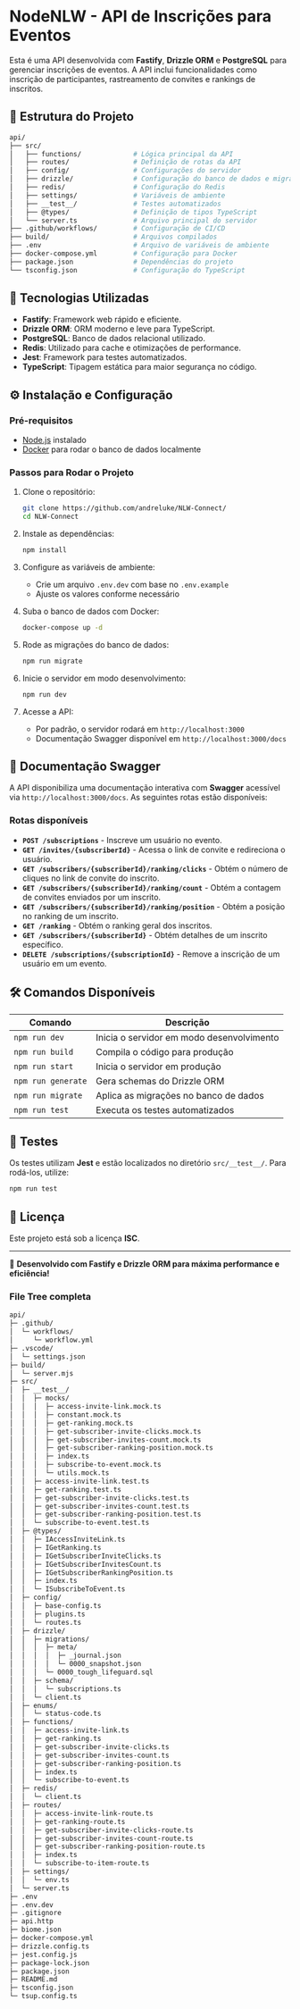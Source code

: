 # NodeNLW - API de Inscrições para Eventos

Esta é uma API desenvolvida com **Fastify**, **Drizzle ORM** e **PostgreSQL** para gerenciar inscrições de eventos. A API inclui funcionalidades como inscrição de participantes, rastreamento de convites e rankings de inscritos.

## 📁 Estrutura do Projeto

```sh
api/
├── src/
│   ├── functions/             # Lógica principal da API
│   ├── routes/                # Definição de rotas da API
│   ├── config/                # Configurações do servidor
│   ├── drizzle/               # Configuração do banco de dados e migrações
│   ├── redis/                 # Configuração do Redis
│   ├── settings/              # Variáveis de ambiente
│   ├── __test__/              # Testes automatizados
│   ├── @types/                # Definição de tipos TypeScript
│   └── server.ts              # Arquivo principal do servidor
├── .github/workflows/         # Configuração de CI/CD
├── build/                     # Arquivos compilados
├── .env                       # Arquivo de variáveis de ambiente
├── docker-compose.yml         # Configuração para Docker
├── package.json               # Dependências do projeto
└── tsconfig.json              # Configuração do TypeScript
```

## 🚀 Tecnologias Utilizadas

- **Fastify**: Framework web rápido e eficiente.
- **Drizzle ORM**: ORM moderno e leve para TypeScript.
- **PostgreSQL**: Banco de dados relacional utilizado.
- **Redis**: Utilizado para cache e otimizações de performance.
- **Jest**: Framework para testes automatizados.
- **TypeScript**: Tipagem estática para maior segurança no código.

## ⚙️ Instalação e Configuração

### Pré-requisitos

- [Node.js](https://nodejs.org/) instalado
- [Docker](https://www.docker.com/) para rodar o banco de dados localmente

### Passos para Rodar o Projeto

1. Clone o repositório:

   ```sh
   git clone https://github.com/andreluke/NLW-Connect/
   cd NLW-Connect
   ```

2. Instale as dependências:

   ```sh
   npm install
   ```

3. Configure as variáveis de ambiente:
   - Crie um arquivo `.env.dev` com base no `.env.example`
   - Ajuste os valores conforme necessário

4. Suba o banco de dados com Docker:

   ```sh
   docker-compose up -d
   ```

5. Rode as migrações do banco de dados:

   ```sh
   npm run migrate
   ```

6. Inicie o servidor em modo desenvolvimento:

   ```sh
   npm run dev
   ```

7. Acesse a API:
   - Por padrão, o servidor rodará em `http://localhost:3000`
   - Documentação Swagger disponível em `http://localhost:3000/docs`

## 📖 Documentação Swagger

A API disponibiliza uma documentação interativa com **Swagger** acessível via `http://localhost:3000/docs`. As seguintes rotas estão disponíveis:

### **Rotas disponíveis**

- **`POST /subscriptions`** - Inscreve um usuário no evento.
- **`GET /invites/{subscriberId}`** - Acessa o link de convite e redireciona o usuário.
- **`GET /subscribers/{subscriberId}/ranking/clicks`** - Obtém o número de cliques no link de convite do inscrito.
- **`GET /subscribers/{subscriberId}/ranking/count`** - Obtém a contagem de convites enviados por um inscrito.
- **`GET /subscribers/{subscriberId}/ranking/position`** - Obtém a posição no ranking de um inscrito.
- **`GET /ranking`** - Obtém o ranking geral dos inscritos.
- **`GET /subscribers/{subscriberId}`** - Obtém detalhes de um inscrito específico.
- **`DELETE /subscriptions/{subscriptionId}`** - Remove a inscrição de um usuário em um evento.

## 🛠️ Comandos Disponíveis

| Comando              | Descrição                                    |
|----------------------|----------------------------------------------|
| `npm run dev`       | Inicia o servidor em modo desenvolvimento    |
| `npm run build`     | Compila o código para produção               |
| `npm run start`     | Inicia o servidor em produção                |
| `npm run generate`  | Gera schemas do Drizzle ORM                  |
| `npm run migrate`   | Aplica as migrações no banco de dados        |
| `npm run test`      | Executa os testes automatizados              |

## 🧪 Testes

Os testes utilizam **Jest** e estão localizados no diretório `src/__test__/`. Para rodá-los, utilize:

```sh
npm run test
```

## 📜 Licença

Este projeto está sob a licença **ISC**.

---

🚀 **Desenvolvido com Fastify e Drizzle ORM para máxima performance e eficiência!**

### File Tree completa

```sh
api/
├─ .github/
│  └─ workflows/
│     └─ workflow.yml
├─ .vscode/
│  └─ settings.json
├─ build/
│  └─ server.mjs
├─ src/
│  ├─ __test__/
│  │  ├─ mocks/
│  │  │  ├─ access-invite-link.mock.ts
│  │  │  ├─ constant.mock.ts
│  │  │  ├─ get-ranking.mock.ts
│  │  │  ├─ get-subscriber-invite-clicks.mock.ts
│  │  │  ├─ get-subscriber-invites-count.mock.ts
│  │  │  ├─ get-subscriber-ranking-position.mock.ts
│  │  │  ├─ index.ts
│  │  │  ├─ subscribe-to-event.mock.ts
│  │  │  └─ utils.mock.ts
│  │  ├─ access-invite-link.test.ts
│  │  ├─ get-ranking.test.ts
│  │  ├─ get-subscriber-invite-clicks.test.ts
│  │  ├─ get-subscriber-invites-count.test.ts
│  │  ├─ get-subscriber-ranking-position.test.ts
│  │  └─ subscribe-to-event.test.ts
│  ├─ @types/
│  │  ├─ IAccessInviteLink.ts
│  │  ├─ IGetRanking.ts
│  │  ├─ IGetSubscriberInviteClicks.ts
│  │  ├─ IGetSubscriberInvitesCount.ts
│  │  ├─ IGetSubscriberRankingPosition.ts
│  │  ├─ index.ts
│  │  └─ ISubscribeToEvent.ts
│  ├─ config/
│  │  ├─ base-config.ts
│  │  ├─ plugins.ts
│  │  └─ routes.ts
│  ├─ drizzle/
│  │  ├─ migrations/
│  │  │  ├─ meta/
│  │  │  │  ├─ _journal.json
│  │  │  │  └─ 0000_snapshot.json
│  │  │  └─ 0000_tough_lifeguard.sql
│  │  ├─ schema/
│  │  │  └─ subscriptions.ts
│  │  └─ client.ts
│  ├─ enums/
│  │  └─ status-code.ts
│  ├─ functions/
│  │  ├─ access-invite-link.ts
│  │  ├─ get-ranking.ts
│  │  ├─ get-subscriber-invite-clicks.ts
│  │  ├─ get-subscriber-invites-count.ts
│  │  ├─ get-subscriber-ranking-position.ts
│  │  ├─ index.ts
│  │  └─ subscribe-to-event.ts
│  ├─ redis/
│  │  └─ client.ts
│  ├─ routes/
│  │  ├─ access-invite-link-route.ts
│  │  ├─ get-ranking-route.ts
│  │  ├─ get-subscriber-invite-clicks-route.ts
│  │  ├─ get-subscriber-invites-count-route.ts
│  │  ├─ get-subscriber-ranking-position-route.ts
│  │  ├─ index.ts
│  │  └─ subscribe-to-item-route.ts
│  ├─ settings/
│  │  └─ env.ts
│  └─ server.ts
├─ .env
├─ .env.dev
├─ .gitignore
├─ api.http
├─ biome.json
├─ docker-compose.yml
├─ drizzle.config.ts
├─ jest.config.js
├─ package-lock.json
├─ package.json
├─ README.md
├─ tsconfig.json
└─ tsup.config.ts
```
